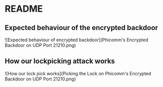 # README


## Expected behaviour of the encrypted backdoor

![Expected behaviour of encrypted backdoor](Phicomm's Encrypted Backdoor on UDP Port 21210.png)


## How our lockpicking attack works

![How our lock pick works](Picking the Lock on Phicomm's Encrypted Backdoor on UDP Port 21210.png)

<!-- Phicomm's Encrypted Backdoor on UDP Port 21210.png Picking the Lock on Phicomm's Encrypted Backdoor on UDP Port 21210.png -->

